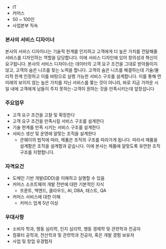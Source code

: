 
- IT
- 커머스
- 50 ~ 100인
- 사업본부 직속


### 본사의 서비스 디자이너

   본사의 서비스 디자이너는 기술적 한계를 인지하고 고객에게 더 높은 가치를 전달해줄 서비스를 디자인하는 역할을 담당합니다. 이에 서비스 디자인에 있어 창의성과 혁신이 요구됩니다. 본사의 서비스 디자이너는 데이터의 고객 요구 조건을 그대로 받아들이지 않고, 고객의 숨은 니즈를 찾는 노력을 합니다. 고객의 숨은 니즈를 해결하는데 기술/물리적 한계 인정하고 이를 바탕으로 실행 가능한 서비스 구조를 설계합니다. 이를 통해 먼 미래의 보이지 않는 높은 가치를 지닌 서비스를 쫒는 것이 아니라, 바로 지금 가까운 시일 내에 고객에게 남들이 주지 못하는-고객이 원하는 것을 만족시키는데 앞장섭니다

### 주요업무

- 고객 요구 조건을 고찰 및 확장한다
- 고객 요구 조건을 만족시킬 서비스 구조를 설계한다
- 기술 한계를 만족 시키는 서비스 구조를 설계한다
- 서비스 생산 및 운영에 알맞는 조직을 설계한다
	- 콘웨이의 법칙에 따라, 제품은 조직의 구조를 따라가게 됩니다. 따라서 제품을 설계함은 조직을 설계함과 같습니다. 이에 본사는 제품에 알맞도록 유연한 조직 구조를 지향합니다. 

### 자격요건

- 도메인 기반 개발(DDD)을 이해하고 실행할 수 있음
- 커머스 소프트웨어 개발 전반에 대한 기본적인 지식
	- 프론트, 백엔드, 클라우드, AI, DBA, 테스트, QA
- 커머스 서비스에 대한 이해
	- 커머스 업계 5년 이상

### 우대사항

- 소비자 학과, 행동 심리학, 인지 심리학, 행동 경제학 및 관련학과 전공자
- 컴퓨터 공학과, 전산학과 및 관련학과 전공자, 혹은 개발 경험 보유자
- 사업 및 창업 유경험자
